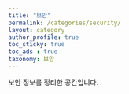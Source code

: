 ```yaml
---
title: "보안"
permalink: /categories/security/
layout: category
author_profile: true
toc_sticky: true
toc_ads : true
taxonomy: 보안
---
```


보안 정보를 정리한 공간입니다.